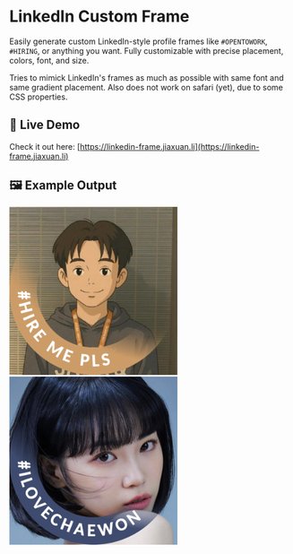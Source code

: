 # LinkedIn Custom Frame

Easily generate custom LinkedIn-style profile frames like `#OPENTOWORK`, `#HIRING`, or anything you want. Fully customizable with precise placement, colors, font, and size.

Tries to mimick LinkedIn's frames as much as possible with same font and same gradient placement. Also does not work on safari (yet), due to some CSS properties.

## 🔗 Live Demo  
Check it out here: [https://linkedin-frame.jiaxuan.li](https://linkedin-frame.jiaxuan.li)

## 🖼️ Example Output  

<img src="assets/example-1.png" width="300" style="display:inline-block" />
<img src="assets/example-2.png" width="300" style="display:inline-block" />
